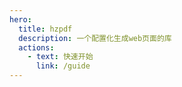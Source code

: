 ```yaml
---
hero:
  title: hzpdf
  description: 一个配置化生成web页面的库
  actions:
    - text: 快速开始
      link: /guide
---
```

